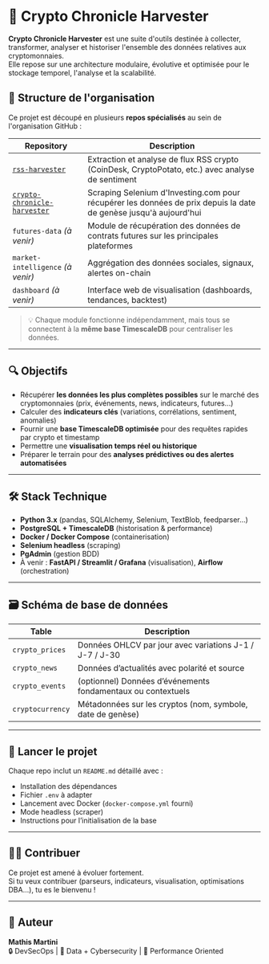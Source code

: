 # 🧠 Crypto Chronicle Harvester

**Crypto Chronicle Harvester** est une suite d'outils destinée à collecter, transformer, analyser et historiser l'ensemble des données relatives aux cryptomonnaies.  
Elle repose sur une architecture modulaire, évolutive et optimisée pour le stockage temporel, l'analyse et la scalabilité.

## 🧩 Structure de l'organisation

Ce projet est découpé en plusieurs **repos spécialisés** au sein de l'organisation GitHub :

| Repository | Description |
|------------|-------------|
| [`rss-harvester`](https://github.com/SOL12-NET/rss-harvester) | Extraction et analyse de flux RSS crypto (CoinDesk, CryptoPotato, etc.) avec analyse de sentiment |
| [`crypto-chronicle-harvester`](https://github.com/SOL12-NET/crypto-chronicle-harvester) | Scraping Selenium d'Investing.com pour récupérer les données de prix depuis la date de genèse jusqu'à aujourd'hui |
| `futures-data` *(à venir)* | Module de récupération des données de contrats futures sur les principales plateformes |
| `market-intelligence` *(à venir)* | Aggrégation des données sociales, signaux, alertes on-chain |
| `dashboard` *(à venir)* | Interface web de visualisation (dashboards, tendances, backtest) |

> 💡 Chaque module fonctionne indépendamment, mais tous se connectent à la **même base TimescaleDB** pour centraliser les données.

---

## 🔍 Objectifs

- Récupérer **les données les plus complètes possibles** sur le marché des cryptomonnaies (prix, événements, news, indicateurs, futures…)
- Calculer des **indicateurs clés** (variations, corrélations, sentiment, anomalies)
- Fournir une **base TimescaleDB optimisée** pour des requêtes rapides par crypto et timestamp
- Permettre une **visualisation temps réel ou historique**
- Préparer le terrain pour des **analyses prédictives ou des alertes automatisées**

---

## 🛠️ Stack Technique

- **Python 3.x** (pandas, SQLAlchemy, Selenium, TextBlob, feedparser…)
- **PostgreSQL + TimescaleDB** (historisation & performance)
- **Docker / Docker Compose** (containerisation)
- **Selenium headless** (scraping)
- **PgAdmin** (gestion BDD)
- À venir : **FastAPI / Streamlit / Grafana** (visualisation), **Airflow** (orchestration)

---

## 🗃️ Schéma de base de données

| Table              | Description |
|--------------------|-------------|
| `crypto_prices`    | Données OHLCV par jour avec variations J-1 / J-7 / J-30 |
| `crypto_news`      | Données d’actualités avec polarité et source |
| `crypto_events`    | (optionnel) Données d’événements fondamentaux ou contextuels |
| `cryptocurrency`   | Métadonnées sur les cryptos (nom, symbole, date de genèse) |

---

## 🚀 Lancer le projet

Chaque repo inclut un `README.md` détaillé avec :
- Installation des dépendances
- Fichier `.env` à adapter
- Lancement avec Docker (`docker-compose.yml` fourni)
- Mode headless (scraper)
- Instructions pour l’initialisation de la base

---

## 🧑‍💻 Contribuer

Ce projet est amené à évoluer fortement.  
Si tu veux contribuer (parseurs, indicateurs, visualisation, optimisations DBA…), tu es le bienvenu !

---

## 🪪 Auteur

**Mathis Martini**  
🔒 DevSecOps | 🧠 Data + Cybersecurity | 🎯 Performance Oriented

